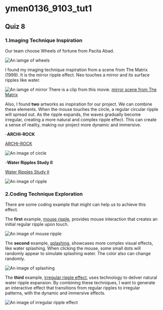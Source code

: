 
# ymen0136_9103_tut1
## Quiz 8

###  1.Imaging Technique Inspiration

Our team choose Wheels of fortune from Pacita Abad.

![An iamge of wheels](wheels.jpg)

I found my imaging technique inspiration from a scene from The Matrix (1999). It is the mirror ripple effect. Neo touches a mirror and its surface ripples like water. 

![An iamge of mirror](mirror.png)
There is a clip from this movie.
[mirror scene from The Matrix](https://www.youtube.com/watch?v=fnVQlwKAuLk)




Also, I found **two** artworks as inspiration for our project. We can combine these elements. When the mouse touches the circle, a regular circular ripple will spread out. As the ripple expands, the waves gradually become irregular, creating a more natural and complex ripple effect. This can create a sense of reality, making our project more dynamic and immersive.

-**ARCHI-ROCK**

[ARCHI-ROCK](https://au.pinterest.com/pin/21321798205391577/)

![An image of circle](circle.png)


-**Water Ripples Study II**

[Water Ripples Study II](https://jenniferbellart.com/products/water-ripples-study-ii?variant=44421163319536)

![An image of ripple](ripple.png)




###  2.Coding Technique Exploration

There are some coding example that might can help us to achieve this effect.

The **first** example, [mouse ripple](https://happycoding.io/tutorials/p5js/input/mouse-ripple), provides mouse interaction that creates an initial regular ripple upon touch.

![An image of mouse ripple ](mouseRipple.png)


The **second** example, [splashing](https://codepen.io/alexzaworski/pen/mEZvrG), showcases more complex visual effects, like water splashing. When clicking the mouse, some small dots will randomly appear to simulate splashing water. The color also can change randomly.

![An image of splashing](splashing.png)


The **third** example, [irregular ripple effect](https://codepen.io/vcomics/pen/ZwNgvX), uses technology to deliver natural water ripple expansion. By combining these techniques, I want to generate an interactive effect that transitions from regular ripples to irregular patterns, with the dynamic and immersive effects.

![An image of irregular ripple effect](irregular.png)

